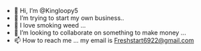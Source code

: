 - 👋 Hi, I’m @Kingloopy5
- 👀 I’m trying to start my own business..
- 🌱 I love smoking weed ...
- 💞️ I’m looking to collaborate on something to make money ...
- 📫 How to reach me ... my email is Freshstart6922@gmail.com 

<!---
Kingloopy5/Kingloopy5 is a ✨ special ✨ repository because its `README.md` (this file) appears on your GitHub profile.
You can click the Preview link to take a look at your changes.
--->
